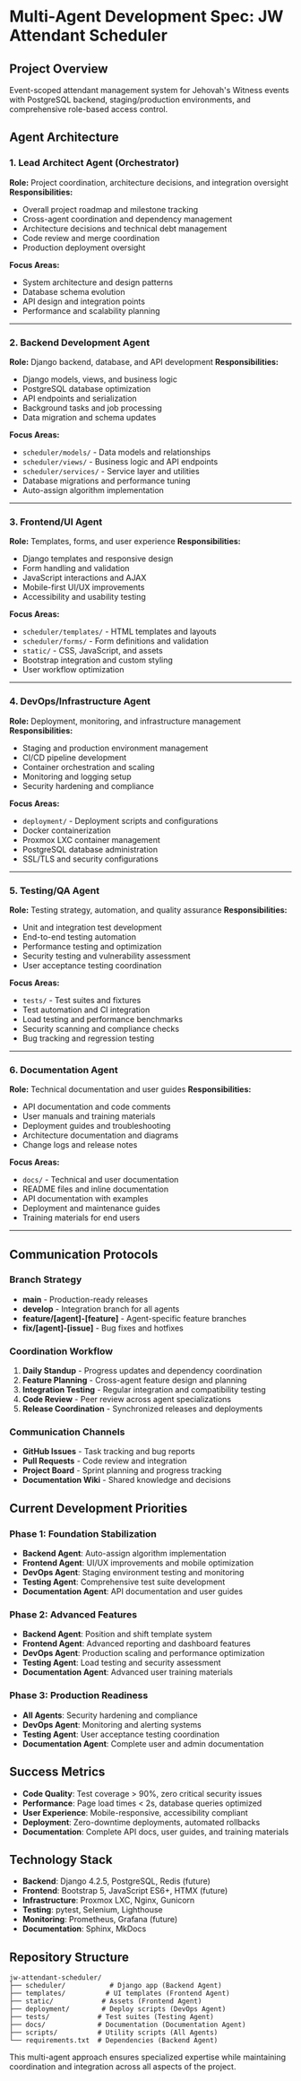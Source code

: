 # Multi-Agent Development Spec: JW Attendant Scheduler

## Project Overview
Event-scoped attendant management system for Jehovah's Witness events with PostgreSQL backend, staging/production environments, and comprehensive role-based access control.

## Agent Architecture

### 1. **Lead Architect Agent** (Orchestrator)
**Role:** Project coordination, architecture decisions, and integration oversight
**Responsibilities:**
- Overall project roadmap and milestone tracking
- Cross-agent coordination and dependency management
- Architecture decisions and technical debt management
- Code review and merge coordination
- Production deployment oversight

**Focus Areas:**
- System architecture and design patterns
- Database schema evolution
- API design and integration points
- Performance and scalability planning

---

### 2. **Backend Development Agent**
**Role:** Django backend, database, and API development
**Responsibilities:**
- Django models, views, and business logic
- PostgreSQL database optimization
- API endpoints and serialization
- Background tasks and job processing
- Data migration and schema updates

**Focus Areas:**
- `scheduler/models/` - Data models and relationships
- `scheduler/views/` - Business logic and API endpoints
- `scheduler/services/` - Service layer and utilities
- Database migrations and performance tuning
- Auto-assign algorithm implementation

---

### 3. **Frontend/UI Agent**
**Role:** Templates, forms, and user experience
**Responsibilities:**
- Django templates and responsive design
- Form handling and validation
- JavaScript interactions and AJAX
- Mobile-first UI/UX improvements
- Accessibility and usability testing

**Focus Areas:**
- `scheduler/templates/` - HTML templates and layouts
- `scheduler/forms/` - Form definitions and validation
- `static/` - CSS, JavaScript, and assets
- Bootstrap integration and custom styling
- User workflow optimization

---

### 4. **DevOps/Infrastructure Agent**
**Role:** Deployment, monitoring, and infrastructure management
**Responsibilities:**
- Staging and production environment management
- CI/CD pipeline development
- Container orchestration and scaling
- Monitoring and logging setup
- Security hardening and compliance

**Focus Areas:**
- `deployment/` - Deployment scripts and configurations
- Docker containerization
- Proxmox LXC container management
- PostgreSQL database administration
- SSL/TLS and security configurations

---

### 5. **Testing/QA Agent**
**Role:** Testing strategy, automation, and quality assurance
**Responsibilities:**
- Unit and integration test development
- End-to-end testing automation
- Performance testing and optimization
- Security testing and vulnerability assessment
- User acceptance testing coordination

**Focus Areas:**
- `tests/` - Test suites and fixtures
- Test automation and CI integration
- Load testing and performance benchmarks
- Security scanning and compliance checks
- Bug tracking and regression testing

---

### 6. **Documentation Agent**
**Role:** Technical documentation and user guides
**Responsibilities:**
- API documentation and code comments
- User manuals and training materials
- Deployment guides and troubleshooting
- Architecture documentation and diagrams
- Change logs and release notes

**Focus Areas:**
- `docs/` - Technical and user documentation
- README files and inline documentation
- API documentation with examples
- Deployment and maintenance guides
- Training materials for end users

---

## Communication Protocols

### Branch Strategy
- **main** - Production-ready releases
- **develop** - Integration branch for all agents
- **feature/[agent]-[feature]** - Agent-specific feature branches
- **fix/[agent]-[issue]** - Bug fixes and hotfixes

### Coordination Workflow
1. **Daily Standup** - Progress updates and dependency coordination
2. **Feature Planning** - Cross-agent feature design and planning
3. **Integration Testing** - Regular integration and compatibility testing
4. **Code Review** - Peer review across agent specializations
5. **Release Coordination** - Synchronized releases and deployments

### Communication Channels
- **GitHub Issues** - Task tracking and bug reports
- **Pull Requests** - Code review and integration
- **Project Board** - Sprint planning and progress tracking
- **Documentation Wiki** - Shared knowledge and decisions

## Current Development Priorities

### Phase 1: Foundation Stabilization
- **Backend Agent**: Auto-assign algorithm implementation
- **Frontend Agent**: UI/UX improvements and mobile optimization
- **DevOps Agent**: Staging environment testing and monitoring
- **Testing Agent**: Comprehensive test suite development
- **Documentation Agent**: API documentation and user guides

### Phase 2: Advanced Features
- **Backend Agent**: Position and shift template system
- **Frontend Agent**: Advanced reporting and dashboard features
- **DevOps Agent**: Production scaling and performance optimization
- **Testing Agent**: Load testing and security assessment
- **Documentation Agent**: Advanced user training materials

### Phase 3: Production Readiness
- **All Agents**: Security hardening and compliance
- **DevOps Agent**: Monitoring and alerting systems
- **Testing Agent**: User acceptance testing coordination
- **Documentation Agent**: Complete user and admin documentation

## Success Metrics
- **Code Quality**: Test coverage > 90%, zero critical security issues
- **Performance**: Page load times < 2s, database queries optimized
- **User Experience**: Mobile-responsive, accessibility compliant
- **Deployment**: Zero-downtime deployments, automated rollbacks
- **Documentation**: Complete API docs, user guides, and training materials

## Technology Stack
- **Backend**: Django 4.2.5, PostgreSQL, Redis (future)
- **Frontend**: Bootstrap 5, JavaScript ES6+, HTMX (future)
- **Infrastructure**: Proxmox LXC, Nginx, Gunicorn
- **Testing**: pytest, Selenium, Lighthouse
- **Monitoring**: Prometheus, Grafana (future)
- **Documentation**: Sphinx, MkDocs

## Repository Structure
```
jw-attendant-scheduler/
├── scheduler/           # Django app (Backend Agent)
├── templates/          # UI templates (Frontend Agent)
├── static/            # Assets (Frontend Agent)
├── deployment/        # Deploy scripts (DevOps Agent)
├── tests/            # Test suites (Testing Agent)
├── docs/             # Documentation (Documentation Agent)
├── scripts/          # Utility scripts (All Agents)
└── requirements.txt  # Dependencies (Backend Agent)
```

This multi-agent approach ensures specialized expertise while maintaining coordination and integration across all aspects of the project.
